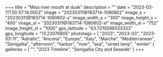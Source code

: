 +++
title = "Misa river mouth at dusk"
description = ""
date = "2023-03-11T20:37:14.000Z"
image = "20230311@183714-1080602"
image_s = "20230311@183714-1080602-s"
image_width_s = "300"
image_height_s = "400"
image_xl = "20230311@183714-1080602-xl"
image_width_xl = "752"
image_height_xl = "1000"
gps_latitude = "43.7210599333333"
gps_longitude = "13.22076805"
phototags = [ "2023", "2023-03", "2023-03-11", "Adriatic", "Ancona", "Europe", "Italy", "Marche", "Mediterranean", "Senigallia", "afternoon", "harbor", "river", "sea", "street lamp", "winter" ]
galleries = [ "", "2023 Timeline", "Senigallia City and Seaside" ]
+++
